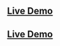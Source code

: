## [Live Demo](https://elegant-swartz-6637f0.netlify.app/)

## [Live Demo](https://react-redux-shopping-cart-e0beo25vm-thenahidul.vercel.app/)
